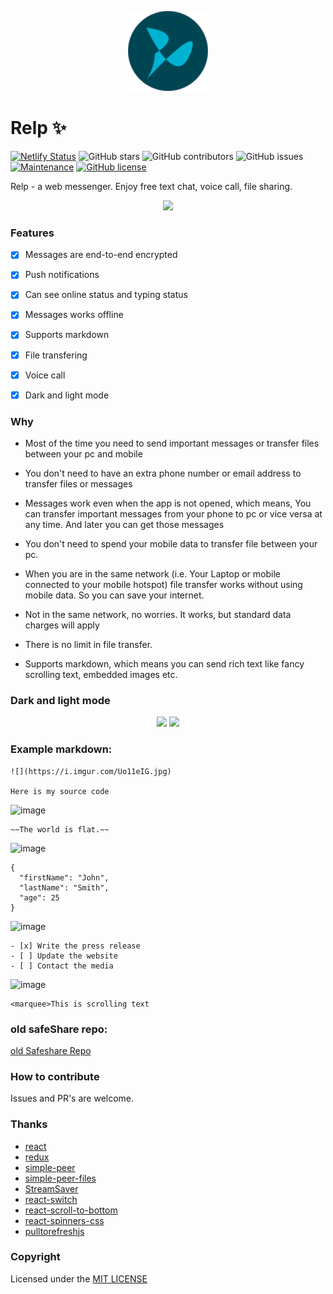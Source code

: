 <p align="center">
    <a href="#">
        <img src="public/android-chrome-512x512.png" width="128" height="128">
    </a>
</p>

# Relp ✨


 [![Netlify Status](https://api.netlify.com/api/v1/badges/f0eed0d1-f99e-462c-9d52-5bc84e642701/deploy-status)](https://app.netlify.com/sites/airdrop/deploys) ![GitHub stars](https://img.shields.io/github/stars/vj-abishek/airdrop) ![GitHub contributors](https://img.shields.io/github/contributors/vj-abishek/airdrop) ![GitHub issues](https://img.shields.io/github/issues/vj-abishek/airdrop) [![Maintenance](https://img.shields.io/badge/Maintained%3F-yes-green.svg)](https://github.com/vj-abishek/airdrop/graphs/commit-activity) [![GitHub license](https://img.shields.io/github/license/vj-abishek/airdrop)](https://github.com/vj-abishek/airdrop/blob/master/LICENSE)


 Relp - a web messenger. Enjoy free text chat, voice call, file sharing. 


<p align="center">
    <img src="https://user-images.githubusercontent.com/43115551/99625343-0c7ced80-2a56-11eb-8791-01fb8bfe1d76.png">
</p>

### Features

- [x] Messages are end-to-end encrypted
- [x] Push notifications
- [x] Can see online status and typing status
- [x] Messages works offline
- [x] Supports markdown
- [x] File transfering 
- [x] Voice call
- [x] Dark and light mode


### Why

- Most of the time you need to send important  messages or  transfer files between your pc and mobile
- You don't need to have an extra phone number or email address to transfer files or messages

- Messages work even when the app is not opened, which means, You can transfer important messages from your phone to pc or vice versa at any time. And later you can get those messages
  
- You don't need to spend your mobile data to transfer file between your pc. 
- When you are in the same network (i.e. Your Laptop or mobile connected to your mobile hotspot) file transfer works without using mobile data. So you can save your internet. 
- Not in the same network, no worries. It works, but standard data charges will apply
- There is no limit in file transfer.

- Supports markdown, which means you can send rich text like fancy scrolling text, embedded images etc. 

### Dark and light mode

<p align="center">
    <img src="https://user-images.githubusercontent.com/43115551/99629257-b14ef900-2a5d-11eb-8bdc-8797f32eb593.jpg">
    <img src="https://user-images.githubusercontent.com/43115551/99628646-9334c900-2a5c-11eb-8239-5cebefa66b89.jpg">
</p>

### Example markdown:

``` 
![](https://i.imgur.com/Uo11eIG.jpg)

Here is my source code
```
![image](https://user-images.githubusercontent.com/43115551/100191160-af7dad80-2f15-11eb-8d44-ab146ea4c431.png)
   
```
~~The world is flat.~~
```
![image](https://user-images.githubusercontent.com/43115551/100191478-32066d00-2f16-11eb-9cca-5d94387d2f8c.png)

```
{
  "firstName": "John",
  "lastName": "Smith",
  "age": 25
}
```
![image](https://user-images.githubusercontent.com/43115551/100191597-6ed26400-2f16-11eb-94c9-0a5241cd4120.png)

```
- [x] Write the press release
- [ ] Update the website
- [ ] Contact the media
```
![image](https://user-images.githubusercontent.com/43115551/100191691-97f2f480-2f16-11eb-9270-3f984ed17b28.png)

```
<marquee>This is scrolling text
```

### old safeShare repo:
[old Safeshare Repo](https://github.com/vj-abishek/airdrop/tree/old)

### How to contribute
Issues and PR's are welcome.

### Thanks
- [react](https://github.com/facebook/react)
- [redux](https://github.com/reduxjs/redux)
- [simple-peer](https://github.com/feross/simple-peer)
- [simple-peer-files](https://github.com/subins2000/simple-peer-files)
- [StreamSaver](https://github.com/jimmywarting/StreamSaver.js)
- [react-switch](https://github.com/markusenglund/react-switch)
- [react-scroll-to-bottom](https://github.com/compulim/react-scroll-to-bottom)
- [react-spinners-css](https://github.com/JoshK2/react-spinners-css)
- [pulltorefreshjs](https://www.npmjs.com/package/pulltorefreshjs)


### Copyright

Licensed under the [MIT LICENSE](LICENSE)
